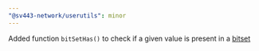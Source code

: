 ```yaml
---
"@sv443-network/userutils": minor
---
```


Added function `bitSetHas()` to check if a given value is present in a [bitset](https://www.geeksforgeeks.org/cpp-bitset-and-its-application/)
